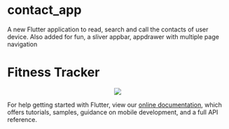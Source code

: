 # contact_app

A new Flutter application to read, search and call the contacts of user device. Also added for fun, a sliver appbar, appdrawer with multiple page navigation

# Fitness Tracker
<p align="center"><img src="contact.gif"/></p>

For help getting started with Flutter, view our
[online documentation](https://flutter.dev/docs), which offers tutorials,
samples, guidance on mobile development, and a full API reference.
